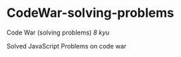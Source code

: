 # CodeWar-solving-problems
Code War (solving problems) *8 kyu*

 Solved JavaScript Problems on code war 
